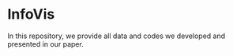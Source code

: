 # InfoVis

In this repository, we provide all data and codes we developed and presented in our paper.
